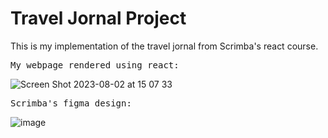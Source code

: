 # Travel Jornal Project

This is my implementation of the travel jornal from Scrimba's react course.


<pre>
My webpage rendered using react:</pre>
![Screen Shot 2023-08-02 at 15 07 33](https://github.com/1214443427/react-solo-project/assets/36424586/5194a0a2-9676-4bb1-93cf-cb648c074f73)
<pre>Scrimba's figma design:</pre>
![image](https://github.com/1214443427/react-solo-project/assets/36424586/94ea2551-8971-4d78-a520-a6586982e253)

